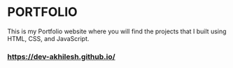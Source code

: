 # PORTFOLIO
This is my Portfolio website where you will find the projects that I built using HTML, CSS, and JavaScript.
### https://dev-akhilesh.github.io/
